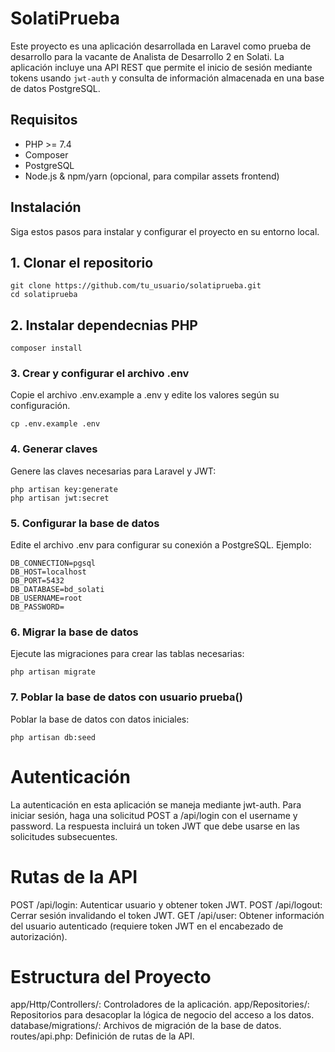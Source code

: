 # SolatiPrueba

Este proyecto es una aplicación desarrollada en Laravel como prueba de desarrollo para la vacante de Analista de Desarrollo 2 en Solati. La aplicación incluye una API REST que permite el inicio de sesión mediante tokens usando `jwt-auth` y consulta de información almacenada en una base de datos PostgreSQL.

## Requisitos

- PHP >= 7.4
- Composer
- PostgreSQL
- Node.js & npm/yarn (opcional, para compilar assets frontend)

## Instalación

Siga estos pasos para instalar y configurar el proyecto en su entorno local.

## 1. Clonar el repositorio

```
git clone https://github.com/tu_usuario/solatiprueba.git
cd solatiprueba
```

## 2. Instalar dependecnias PHP

```
composer install
```

### 3. Crear y configurar el archivo .env

Copie el archivo .env.example a .env y edite los valores según su configuración.
```
cp .env.example .env
```

### 4. Generar claves

Genere las claves necesarias para Laravel y JWT:
```
php artisan key:generate
php artisan jwt:secret
```

### 5. Configurar la base de datos

Edite el archivo .env para configurar su conexión a PostgreSQL. Ejemplo:
```
DB_CONNECTION=pgsql
DB_HOST=localhost
DB_PORT=5432
DB_DATABASE=bd_solati
DB_USERNAME=root
DB_PASSWORD=
```

### 6. Migrar la base de datos

Ejecute las migraciones para crear las tablas necesarias:
```
php artisan migrate
```

### 7. Poblar la base de datos con usuario prueba()

Poblar la base de datos con datos iniciales:
```
php artisan db:seed
```



# Autenticación

La autenticación en esta aplicación se maneja mediante jwt-auth. Para iniciar sesión, haga una solicitud POST a /api/login con el username y password. La respuesta incluirá un token JWT que debe usarse en las solicitudes subsecuentes.

# Rutas de la API

POST /api/login: Autenticar usuario y obtener token JWT.
POST /api/logout: Cerrar sesión invalidando el token JWT.
GET /api/user: Obtener información del usuario autenticado (requiere token JWT en el encabezado de autorización).

# Estructura del Proyecto

app/Http/Controllers/: Controladores de la aplicación.
app/Repositories/: Repositorios para desacoplar la lógica de negocio del acceso a los datos.
database/migrations/: Archivos de migración de la base de datos.
routes/api.php: Definición de rutas de la API.



